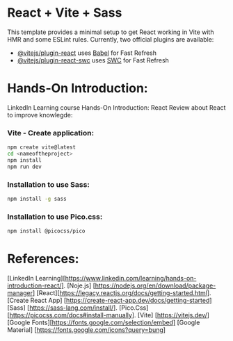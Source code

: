 # React + Vite + Sass

This template provides a minimal setup to get React working in Vite with HMR and some ESLint rules.
Currently, two official plugins are available:
- [@vitejs/plugin-react](https://github.com/vitejs/vite-plugin-react/blob/main/packages/plugin-react/README.md) uses [Babel](https://babeljs.io/) for Fast Refresh
- [@vitejs/plugin-react-swc](https://github.com/vitejs/vite-plugin-react-swc) uses [SWC](https://swc.rs/) for Fast Refresh

# Hands-On Introduction: 
LinkedIn Learning course Hands-On Introduction: React
Review about React to improve knowlegde:

### Vite - Create application:  
```sh
npm create vite@latest  
cd <nameoftheproject>
npm install
npm run dev
``` 

### Installation to use Sass:
```sh
npm install -g sass
```

### Installation to use Pico.css:
```sh
npm install @picocss/pico
```

# References:
[LinkedIn Learning][https://www.linkedin.com/learning/hands-on-introduction-react/].
[Noje.js] [https://nodejs.org/en/download/package-manager]
[React][https://legacy.reactjs.org/docs/getting-started.html].
[Create React App] [https://create-react-app.dev/docs/getting-started]
[Sass] [https://sass-lang.com/install/].
[Pico.Css][https://picocss.com/docs#install-manually].
[Vite] [https://vitejs.dev/]
[Google Fonts][https://fonts.google.com/selection/embed]
[Google Material] [https://fonts.google.com/icons?query=bung]